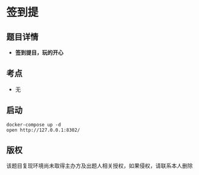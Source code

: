 # 签到提

## 题目详情

- **签到提目，玩的开心**

## 考点
+ 无
## 启动

    docker-compose up -d
    open http://127.0.0.1:8302/

## 版权

该题目复现环境尚未取得主办方及出题人相关授权，如果侵权，请联系本人删除
